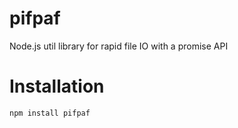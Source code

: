 pifpaf
======

Node.js util library for rapid file IO with a promise API

Installation
============

```
npm install pifpaf
```
